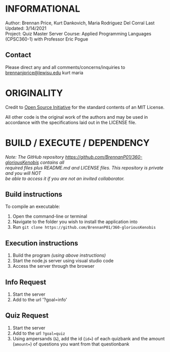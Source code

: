 INFORMATIONAL
=============
Author: Brennan Price, Kurt Dankovich, Maria Rodriguez Del Corral
Last Updated: 3/14/2021  
Project: Quiz Master Server 
Course: Applied Programming Languages (CPSC360-1) with Professor Eric Pogue  

Contact
-------
Please direct any and all comments/concerns/inquiries to 
brennanjprice@lewisu.edu
kurt
maria

ORIGINALITY
===========
Credit to [Open Source Initiative](opensource.org/licenses/MIT) for the standard contents of an 
	MIT License.

All other code is the original work of the authors and may be used in accordance with the 
	specifications laid out in the LICENSE file.

BUILD / EXECUTE / DEPENDENCY
============================ 
_Note: The GitHub repository https://github.com/BrennanP01/360-gloriousKenobis contains all_  
_required files plus README.md and LICENSE files. This repository is private and you will *NOT*_  
_be able to access it if you are not an invited collaborator._

Build instructions
------------------
To compile an executable:
1. Open the command-line or terminal
2. Navigate to the folder you wish to install the application into
3. Run `git clone https://github.com/BrennanP01/360-gloriousKenobis`

Execution instructions
----------------------
1. Build the program _(using above instructions)_
2. Start the node.js server using visual studio code
3. Access the server through the browser

Info Request
------------
1. Start the server
2. Add to the url '?goal=info'

Quiz Request
------------
1. Start the server
2. Add to the url `?goal=quiz`
3. Using ampersands (`&`), add the id (`id=`) of each quizbank and the amount (`amount=`) of questions you want from that questionbank
